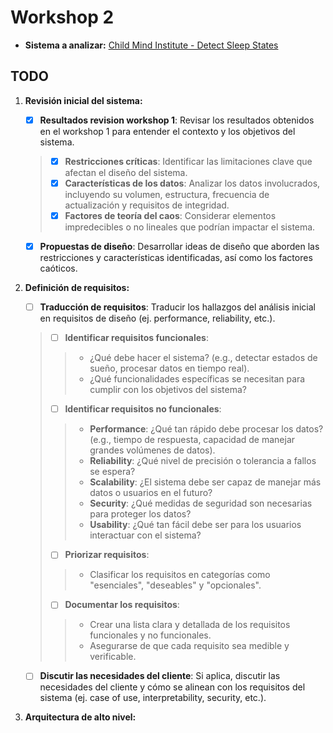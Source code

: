 # Workshop 2

- **Sistema a analizar:** [Child Mind Institute - Detect Sleep States](https://www.kaggle.com/competitions/child-mind-institute-detect-sleep-states)

## TODO

1. **Revisión inicial del sistema:**

   - [x] **Resultados revision workshop 1**: Revisar los resultados obtenidos en el workshop 1 para entender el contexto y los objetivos del sistema.

    > - [x] **Restricciones críticas**: Identificar las limitaciones clave que afectan el diseño del sistema.
    > - [x] **Características de los datos**: Analizar los datos involucrados, incluyendo su volumen, estructura, frecuencia de actualización y requisitos de integridad.
    > - [x] **Factores de teoría del caos**: Considerar elementos impredecibles o no lineales que podrían impactar el sistema.

   - [x] **Propuestas de diseño**: Desarrollar ideas de diseño que aborden las restricciones y características identificadas, así como los factores caóticos.

2. **Definición de requisitos:**

    - [ ] **Traducción de requisitos**: Traducir los hallazgos del análisis inicial en requisitos de diseño (ej. performance, reliability, etc.).
    > - [ ] **Identificar requisitos funcionales**:
    >> - ¿Qué debe hacer el sistema? (e.g., detectar estados de sueño, procesar datos en tiempo real).
    >> - ¿Qué funcionalidades específicas se necesitan para cumplir con los objetivos del sistema?
    > - [ ] **Identificar requisitos no funcionales**:
    >> - **Performance**: ¿Qué tan rápido debe procesar los datos? (e.g., tiempo de respuesta, capacidad de manejar grandes volúmenes de datos).
    >> - **Reliability**: ¿Qué nivel de precisión o tolerancia a fallos se espera?
    >> - **Scalability**: ¿El sistema debe ser capaz de manejar más datos o usuarios en el futuro?
    >> - **Security**: ¿Qué medidas de seguridad son necesarias para proteger los datos?
    >> - **Usability**: ¿Qué tan fácil debe ser para los usuarios interactuar con el sistema?
    > - [ ] **Priorizar requisitos**:
    >> - Clasificar los requisitos en categorías como "esenciales", "deseables" y "opcionales".
    > - [ ] **Documentar los requisitos**:
    >> - Crear una lista clara y detallada de los requisitos funcionales y no funcionales.
    >> - Asegurarse de que cada requisito sea medible y verificable.
    - [ ] **Discutir las necesidades del cliente**: Si aplica, discutir las necesidades del cliente y cómo se alinean con los requisitos del sistema (ej. case of use, interpretability, security, etc.).

3. **Arquitectura de alto nivel:**
